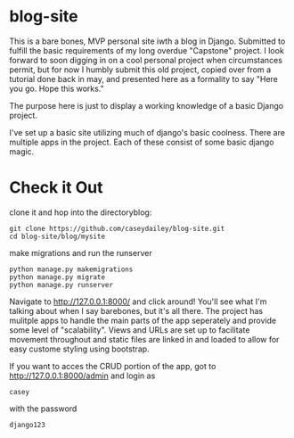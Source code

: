 # blog-site
This is a bare bones, MVP personal site iwth a blog in Django. 
Submitted to fulfill the basic requirements of my long overdue "Capstone" project.
I look forward to soon digging in on a cool personal project when circumstances permit, 
but for now I humbly submit this old project, copied over from a tutorial done back in may, and presented here as a formality to say 
"Here you go. Hope this works."

The purpose here is just to display a working knowledge of a basic Django project.

I've set up a basic site utilizing much of django's basic coolness. There are multiple apps in the project. 
Each of these consist of some basic django magic. 

# Check it Out

clone it and hop into the directoryblog:

```
git clone https://github.com/caseydailey/blog-site.git
cd blog-site/blog/mysite
```
make migrations and run the runserver

```
python manage.py makemigrations
python manage.py migrate
python manage.py runserver

```

Navigate to http://127.0.0.1:8000/ and click around!
You'll see what I'm talking about when I say barebones, but it's all there.
The project has mulitple apps to handle the main parts of the app seperately and provide some level of "scalability".
Views and URLs are set up to facilitate movement throughout and static files are linked in and loaded to allow for easy custome styling using bootstrap.


If you want to acces the CRUD portion of the app, got to http://127.0.0.1:8000/admin
and login as 

```
casey 
```

with the password

```
django123
```




